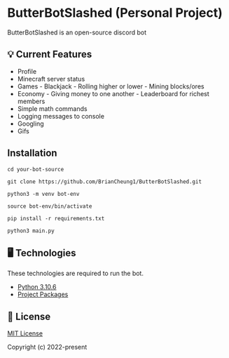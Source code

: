 # ButterBotSlashed (Personal Project) 

ButterBotSlashed is an open-source discord bot

## 💡 Current Features

  -  Profile
  -  Minecraft server status
  -  Games
    -  Blackjack
    -  Rolling higher or lower
    -  Mining blocks/ores
  -  Economy
    -  Giving money to one another
    -  Leaderboard for richest members
  -  Simple math commands
  -  Logging messages to console
  -  Googling
  -  Gifs


## Installation

```
cd your-bot-source

git clone https://github.com/BrianCheung1/ButterBotSlashed.git

python3 -m venv bot-env

source bot-env/bin/activate

pip install -r requirements.txt

python3 main.py
```

## 🖥️  Technologies
These technologies are required to run the bot.
  
-  [Python 3.10.6](https://www.python.org/downloads/)
-  [Project Packages](https://github.com/BrianCheung1/ButterBotSlashed/blob/main/requirements.txt)

## 📝  License

[MIT License](https://github.com/BrianCheung1/ButterBotSlashed/blob/main/LICENSE)

Copyright (c) 2022-present 
